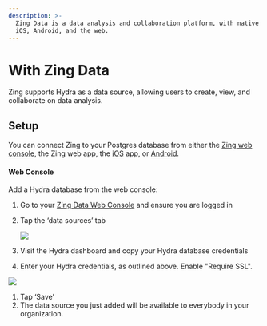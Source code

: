 ```yaml
---
description: >-
  Zing Data is a data analysis and collaboration platform, with native apps on
  iOS, Android, and the web.
---
```


# With Zing Data

Zing supports Hydra as a data source, allowing users to create, view, and collaborate on data analysis.

## Setup

You can connect Zing to your Postgres database from either the [Zing web console](https://console.getzingdata.com/), the Zing web app, the [iOS](https://apps.apple.com/us/app/zing-business-intelligence/id1563294091) app, or [Android](https://play.google.com/store/apps/details?id=com.getzingdata.android).

#### Web Console <a href="#web-console" id="web-console"></a>

Add a Hydra database from the web console:

1. Go to your [Zing Data Web Console](https://console.getzingdata.com/dashboard) and ensure you are logged in
2.  Tap the ‘data sources’ tab

    ![](https://docs.getzingdata.com/docs/setting-up-a-data-source/datasources\_screenshot.png)
3. Visit the Hydra dashboard and copy your Hydra database credentials
4. Enter your Hydra credentials, as outlined above. Enable "Require SSL".

![](https://docs.getzingdata.com/docs/setting-up-a-data-source/ssl.gif)

1. Tap ‘Save’
2. The data source you just added will be available to everybody in your organization.
